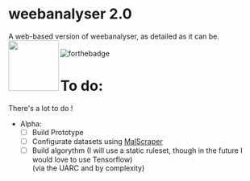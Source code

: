 # weebanalyser 2.0
A web-based version of weebanalyser, as detailed as it can be.
<img align="left" width="100" height="100" src="https://github.com/Yaroster/yarodsgn/blob/main/Logo_weebanalyser_2.0.png"> <br> <br>
![forthebadge](https://forthebadge.com/images/badges/made-with-javascript.svg)
# To do:
There's a lot to do !
- Alpha:
  - [ ] Build Prototype
  - [ ] Configurate datasets using [MalScraper](https://github.com/Kylart/MalScraper)
  - [ ] Build algorythm (I will use a static ruleset, though in the future I would love to use Tensorflow)<br>(via the UARC and by complexity)
